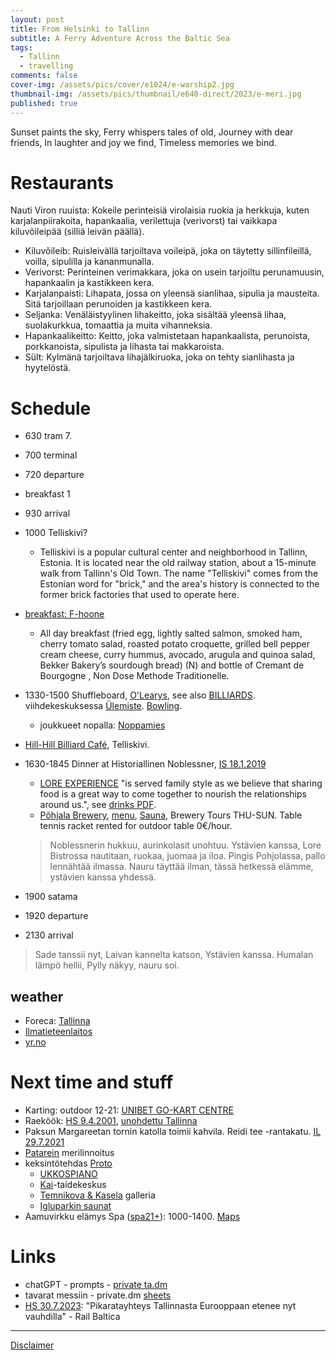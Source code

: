 ```yaml
---
layout: post
title: From Helsinki to Tallinn
subtitle: A Ferry Adventure Across the Baltic Sea
tags:
  - Tallinn
  - travelling
comments: false
cover-img: /assets/pics/cover/e1024/e-warship2.jpg
thumbnail-img: /assets/pics/thumbnail/e640-direct/2023/e-meri.jpg
published: true
---
```


Sunset paints the sky,
Ferry whispers tales of old,
Journey with dear friends,
In laughter and joy we find,
Timeless memories we bind.

# Restaurants

Nauti Viron ruuista: Kokeile perinteisiä virolaisia ruokia ja herkkuja, kuten karjalanpiirakoita, hapankaalia, verilettuja (verivorst) tai vaikkapa kiluvõileipää (silliä leivän päällä).

- Kiluvõileib: Ruisleivällä tarjoiltava voileipä, joka on täytetty sillinfileillä, voilla, sipulilla ja kananmunalla.
- Verivorst: Perinteinen verimakkara, joka on usein tarjoiltu perunamuusin, hapankaalin ja kastikkeen kera.
- Karjalanpaisti: Lihapata, jossa on yleensä sianlihaa, sipulia ja mausteita. Sitä tarjoillaan perunoiden ja kastikkeen kera.
- Seljanka: Venäläistyylinen lihakeitto, joka sisältää yleensä lihaa, suolakurkkua, tomaattia ja muita vihanneksia.
- Hapankaalikeitto: Keitto, joka valmistetaan hapankaalista, perunoista, porkkanoista, sipulista ja lihasta tai makkaroista.
- Sült: Kylmänä tarjoiltava lihajälkiruoka, joka on tehty sianlihasta ja hyytelöstä.

# Schedule

- 630 tram 7.
- 700 terminal
- 720 departure
- breakfast 1
- 930 arrival
- 1000 Telliskivi?
  - Telliskivi is a popular cultural center and neighborhood in Tallinn, Estonia. It is located near the old railway station, about a 15-minute walk from Tallinn's Old Town. The name "Telliskivi" comes from the Estonian word for "brick," and the area's history is connected to the former brick factories that used to operate here.
- [breakfast: F-hoone](http://www.fhoone.ee/en/breakfast/)
  - All day breakfast (fried egg, lightly salted salmon, smoked ham, cherry tomato salad, roasted potato croquette, grilled bell pepper cream cheese, curry hummus, avocado, arugula and quinoa salad, Bekker Bakery’s sourdough bread) (N) and bottle of Cremant de Bourgogne , Non Dose Methode Traditionelle.
- 1330-1500 Shuffleboard, [O'Learys](https://ee.olearys.club/kristiine/en/activities/shuffleboard_eng/), see also [BILLIARDS](https://ee.olearys.club/kristiine/en/activities/billiard_snooker/). viihdekeskuksessa [Ülemiste](https://visittallinn.ee/fin/matkailija/n%C3%A4e-koe/tekemist%C3%A4-tallinnassa/urheilu-seikkailu/180933/keilailu-olearysin-viihdekeskuksessa-ulemistessa). [Bowling](https://ee.olearys.club/kristiine/en/activities/bowling-game/).
  - joukkueet nopalla: [Noppamies](https://www.kirjasampo.fi/fi/kulsa/kauno%253Aateos_11327)
- [Hill-Hill Billiard Café](https://hillhill.ee/), Telliskivi.
- 1630-1845 Dinner at Historiallinen Noblessner, [IS 18.1.2019](https://www.is.fi/matkat/art-2000005970147.html)
  - [LORE EXPERIENCE](https://www.lorebistroo.ee/en/food-drinks/) "is served family style as we believe that sharing food is a great way to come together to nourish the relationships around us.", see [drinks PDF](https://www.lorebistroo.ee/wp-content/uploads/2023/07/LORE-joogilist-2023-vol10.pdf).
  - [Põhjala Brewery](https://pohjalabeer.com/), [menu](https://qr.pohjalabeer.com/index-en.html), [Sauna](https://pohjalabeer.com/taproom.html), Brewery Tours THU-SUN. Table tennis racket rented for outdoor table 0€/hour.
  > Noblessnerin hukkuu,
aurinkolasit unohtuu.
Ystävien kanssa,
Lore Bistrossa nautitaan,
ruokaa, juomaa ja iloa.
  > Pingis Pohjolassa,
pallo lennähtää ilmassa.
Nauru täyttää ilman,
tässä hetkessä elämme,
ystävien kanssa yhdessä.

- 1900 satama
- 1920 departure
- 2130 arrival

>   Sade tanssii nyt,
Laivan kannelta katson,
Ystävien kanssa.
Humalan lämpö hellii,
Pylly näkyy, nauru soi.

## weather

  - Foreca: [Tallinna](https://www.foreca.fi/Estonia/Tallinn)
  - [Ilmatieteenlaitos](https://en.ilmatieteenlaitos.fi/weather/estonia/tallinn)
  - [yr.no](https://www.yr.no/en/forecast/graph/2-588409/Estonia/Harju/Tallinna%20linn/Tallinn)

# Next time and stuff

- Karting: outdoor 12-21: [UNIBET GO-KART CENTRE](https://www.hobikart.ee/en/)
- Raeköök: [HS 9.4.2001](https://www.hs.fi/talous/art-2000003960762.html), [unohdettu Tallinna](https://todellinentallinna.blogspot.com/2014/06/tallinnan-unohdetut-baarit-yokerhot.html)
- Paksun Margareetan tornin katolla toimii kahvila. Reidi tee -rantakatu. [IL 29.7.2021](https://www.iltalehti.fi/viro/a/43b5f144-e3cc-4e5c-aa4a-e8075d1bf3ec)
- [Patarein](https://fi.wikipedia.org/wiki/Patarei) merilinnoitus
- keksintötehdas [Proto](https://prototehas.ee/fi/kotisivu/)
  - [UKKOSPIANO](https://prototehas.ee/fi/ukkospiano/)
  - [Kai](https://www.visittallinn.ee/fin/matkailija/n%C3%A4e-koe/tekemist%C3%A4-tallinnassa/n%C3%A4ht%C3%A4vyydet-museot/180074/kai-taidekeskus)-taidekeskus
  - [Temnikova & Kasela](https://www.visittallinn.ee/fin/matkailija/n%C3%A4e-koe/tekemist%C3%A4-tallinnassa/n%C3%A4ht%C3%A4vyydet-museot/177686/temnikova-kasela-galleria) galleria
  - [Igluparkin saunat](https://seura.fi/matkailu/tallinna-uudistui-nain-tuttu-kaupunkikohde-hellii-matkailijaa/)
- Aamuvirkku elämys Spa ([spa21+](https://elamusspa.ee/fi/spa21/)): 1000-1400. [Maps](https://www.google.com/maps/place/Mustam%C3%A4e+Elamus+Spa/@59.3998642,24.6646429,17z)

# Links

- chatGPT - prompts - [private ta.dm](https://docs.google.com/document/d/1n1Vl_3XI5mYtdwjpzkOmbijMq9S61ba18t5PttlT9xE/edit?usp=sharing)
- tavarat messiin - private.dm [sheets](https://docs.google.com/spreadsheets/d/19BkGyPCeYUFju6qmrPmDd3s-zcD2MNX5jRguvoorb1c/edit?usp=sharing)
- [HS 30.7.2023](https://www.hs.fi/ulkomaat/art-2000009731664.html): "Pikaratayhteys Tallinnasta Eurooppaan etenee nyt vauhdilla" - Rail Baltica

---

[Disclaimer](https://talonendm.github.io/disclaimer)

